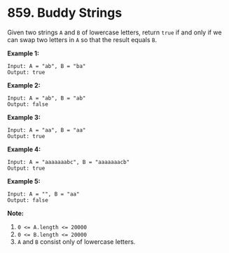 # 859. Buddy Strings

Given two strings `A` and `B` of lowercase letters, return `true` if and only if
we can swap two letters in `A` so that the result equals `B`.

__Example 1:__

```
Input: A = "ab", B = "ba"
Output: true
```

__Example 2:__

```
Input: A = "ab", B = "ab"
Output: false
```

__Example 3:__

```
Input: A = "aa", B = "aa"
Output: true
```

__Example 4:__

```
Input: A = "aaaaaaabc", B = "aaaaaaacb"
Output: true
```

__Example 5:__

```
Input: A = "", B = "aa"
Output: false
```
 

__Note:__

1. `0 <= A.length <= 20000`
2. `0 <= B.length <= 20000`
3. `A` and `B` consist only of lowercase letters.
